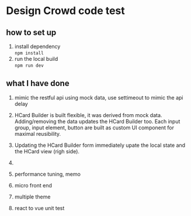 # Design Crowd code test


## how to set up 
 1. install dependency  
```npm install```
 2. run the local build  
```npm run dev```   

## what I have done 
1. mimic the restful api using mock data, use settimeout to mimic the api delay
2. HCard Builder is built flexible, it was derived from mock data. Adding/removing the data updates the HCard Builder too. Each input group, input element, button are built as custom UI component for maximal reusibility.
3. Updating the HCard Builder form immediately upate the local state and the HCard view (righ side).
4. 


3. performance tuning, memo
5. micro front end
6. multiple theme
6. react to vue
unit test